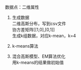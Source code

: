 
数据点：二维属性

1. 生成数据<br>
二维高斯分布，写到csv文件<br>
协方差矩阵[[1,0],[0,1]]
<br>生成k组数据，对应k-mean，k=4

2. k-means算法

3. 混合高斯模型、EM算法优化
<br>用k-means的结果做初始值

